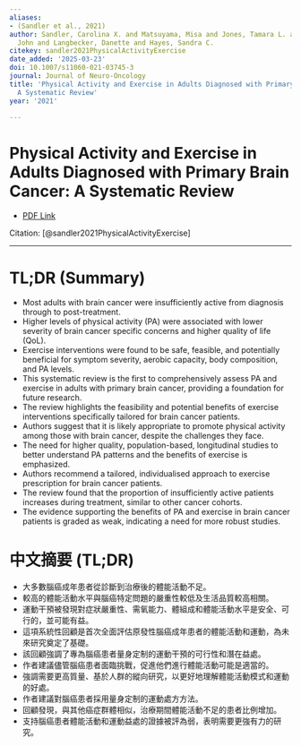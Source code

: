 ```yaml
---
aliases:
- (Sandler et al., 2021)
author: Sandler, Carolina X. and Matsuyama, Misa and Jones, Tamara L. and Bashford,
  John and Langbecker, Danette and Hayes, Sandra C.
citekey: sandler2021PhysicalActivityExercise
date_added: '2025-03-23'
doi: 10.1007/s11060-021-03745-3
journal: Journal of Neuro-Oncology
title: 'Physical Activity and Exercise in Adults Diagnosed with Primary Brain Cancer:
  A Systematic Review'
year: '2021'

---
```

# Physical Activity and Exercise in Adults Diagnosed with Primary Brain Cancer: A Systematic Review
- [PDF Link](zotero://open-pdf/library/items/HDP9HRS6)

Citation: [@sandler2021PhysicalActivityExercise]

***
# TL;DR (Summary)
- Most adults with brain cancer were insufficiently active from diagnosis through to post-treatment.
- Higher levels of physical activity (PA) were associated with lower severity of brain cancer specific concerns and higher quality of life (QoL).
- Exercise interventions were found to be safe, feasible, and potentially beneficial for symptom severity, aerobic capacity, body composition, and PA levels.
- This systematic review is the first to comprehensively assess PA and exercise in adults with primary brain cancer, providing a foundation for future research.
- The review highlights the feasibility and potential benefits of exercise interventions specifically tailored for brain cancer patients.
- Authors suggest that it is likely appropriate to promote physical activity among those with brain cancer, despite the challenges they face.
- The need for higher quality, population-based, longitudinal studies to better understand PA patterns and the benefits of exercise is emphasized.
- Authors recommend a tailored, individualised approach to exercise prescription for brain cancer patients.
- The review found that the proportion of insufficiently active patients increases during treatment, similar to other cancer cohorts.
- The evidence supporting the benefits of PA and exercise in brain cancer patients is graded as weak, indicating a need for more robust studies.

# 中文摘要 (TL;DR)
- 大多數腦癌成年患者從診斷到治療後的體能活動不足。
- 較高的體能活動水平與腦癌特定問題的嚴重性較低及生活品質較高相關。
- 運動干預被發現對症狀嚴重性、需氧能力、體組成和體能活動水平是安全、可行的，並可能有益。
- 這項系統性回顧是首次全面評估原發性腦癌成年患者的體能活動和運動，為未來研究奠定了基礎。
- 該回顧強調了專為腦癌患者量身定制的運動干預的可行性和潛在益處。
- 作者建議儘管腦癌患者面臨挑戰，促進他們進行體能活動可能是適當的。
- 強調需要更高質量、基於人群的縱向研究，以更好地理解體能活動模式和運動的好處。
- 作者建議對腦癌患者採用量身定制的運動處方方法。
- 回顧發現，與其他癌症群體相似，治療期間體能活動不足的患者比例增加。
- 支持腦癌患者體能活動和運動益處的證據被評為弱，表明需要更強有力的研究。
